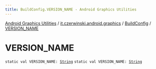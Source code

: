 ```yaml
---
title: BuildConfig.VERSION_NAME - Android Graphics Utilities
---
```


[Android Graphics Utilities](../../index.html) / [it.czerwinski.android.graphics](../index.html) / [BuildConfig](index.html) / [VERSION_NAME](./-v-e-r-s-i-o-n_-n-a-m-e.html)

# VERSION_NAME

`static val VERSION_NAME: `[`String`](https://kotlinlang.org/api/latest/jvm/stdlib/kotlin/-string/index.html)
`static val VERSION_NAME: `[`String`](https://kotlinlang.org/api/latest/jvm/stdlib/kotlin/-string/index.html)